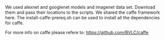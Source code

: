 We used alexnet and googlenet models and imagenet data set. Download them and pass their locations to the scripts. We shared the caffe framework here. The install-caffe-prereq.sh can be used to install all the dependencies for caffe. 

For more info on caffe please refere to: https://github.com/BVLC/caffe

